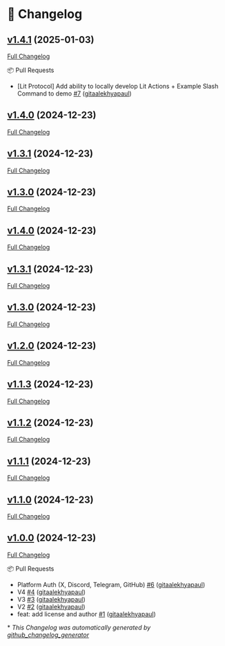 # 📝 Changelog

## [v1.4.1](https://github.com/collabland/AI-Agent-Starter-Kit/tree/v1.4.1) (2025-01-03)

[Full Changelog](https://github.com/collabland/AI-Agent-Starter-Kit/compare/v1.4.0...v1.4.1)

📦 Pull Requests

- \[Lit Protocol\] Add ability to locally develop Lit Actions + Example Slash Command to demo [\#7](https://github.com/collabland/AI-Agent-Starter-Kit/pull/7) ([gitaalekhyapaul](https://github.com/gitaalekhyapaul))

## [v1.4.0](https://github.com/collabland/AI-Agent-Starter-Kit/tree/v1.4.0) (2024-12-23)

[Full Changelog](https://github.com/collabland/AI-Agent-Starter-Kit/compare/v1.3.1...v1.4.0)

## [v1.3.1](https://github.com/collabland/AI-Agent-Starter-Kit/tree/v1.3.1) (2024-12-23)

[Full Changelog](https://github.com/collabland/AI-Agent-Starter-Kit/compare/v1.3.0...v1.3.1)

## [v1.3.0](https://github.com/collabland/AI-Agent-Starter-Kit/tree/v1.3.0) (2024-12-23)

[Full Changelog](https://github.com/collabland/AI-Agent-Starter-Kit/compare/v1.2.0...v1.3.0)

## [v1.4.0](https://github.com/collabland/AI-Agent-Starter-Kit/tree/v1.4.0) (2024-12-23)

[Full Changelog](https://github.com/collabland/AI-Agent-Starter-Kit/compare/v1.3.1...v1.4.0)

## [v1.3.1](https://github.com/collabland/AI-Agent-Starter-Kit/tree/v1.3.1) (2024-12-23)

[Full Changelog](https://github.com/collabland/AI-Agent-Starter-Kit/compare/v1.3.0...v1.3.1)

## [v1.3.0](https://github.com/collabland/AI-Agent-Starter-Kit/tree/v1.3.0) (2024-12-23)

[Full Changelog](https://github.com/collabland/AI-Agent-Starter-Kit/compare/v1.2.0...v1.3.0)

## [v1.2.0](https://github.com/collabland/AI-Agent-Starter-Kit/tree/v1.2.0) (2024-12-23)

[Full Changelog](https://github.com/collabland/AI-Agent-Starter-Kit/compare/v1.1.3...v1.2.0)

## [v1.1.3](https://github.com/collabland/AI-Agent-Starter-Kit/tree/v1.1.3) (2024-12-23)

[Full Changelog](https://github.com/collabland/AI-Agent-Starter-Kit/compare/v1.1.2...v1.1.3)

## [v1.1.2](https://github.com/collabland/AI-Agent-Starter-Kit/tree/v1.1.2) (2024-12-23)

[Full Changelog](https://github.com/collabland/AI-Agent-Starter-Kit/compare/v1.1.1...v1.1.2)

## [v1.1.1](https://github.com/collabland/AI-Agent-Starter-Kit/tree/v1.1.1) (2024-12-23)

[Full Changelog](https://github.com/collabland/AI-Agent-Starter-Kit/compare/v1.1.0...v1.1.1)

## [v1.1.0](https://github.com/collabland/AI-Agent-Starter-Kit/tree/v1.1.0) (2024-12-23)

[Full Changelog](https://github.com/collabland/AI-Agent-Starter-Kit/compare/v1.0.0...v1.1.0)

## [v1.0.0](https://github.com/collabland/AI-Agent-Starter-Kit/tree/v1.0.0) (2024-12-23)

[Full Changelog](https://github.com/collabland/AI-Agent-Starter-Kit/compare/82561712cf9062413f49920b963e4fa7b48f65a7...v1.0.0)

📦 Pull Requests

- Platform Auth \(X, Discord, Telegram, GitHub\) [\#6](https://github.com/collabland/AI-Agent-Starter-Kit/pull/6) ([gitaalekhyapaul](https://github.com/gitaalekhyapaul))
- V4 [\#4](https://github.com/collabland/AI-Agent-Starter-Kit/pull/4) ([gitaalekhyapaul](https://github.com/gitaalekhyapaul))
- V3 [\#3](https://github.com/collabland/AI-Agent-Starter-Kit/pull/3) ([gitaalekhyapaul](https://github.com/gitaalekhyapaul))
- V2 [\#2](https://github.com/collabland/AI-Agent-Starter-Kit/pull/2) ([gitaalekhyapaul](https://github.com/gitaalekhyapaul))
- feat: add license and author [\#1](https://github.com/collabland/AI-Agent-Starter-Kit/pull/1) ([gitaalekhyapaul](https://github.com/gitaalekhyapaul))



\* *This Changelog was automatically generated by [github_changelog_generator](https://github.com/github-changelog-generator/github-changelog-generator)*
